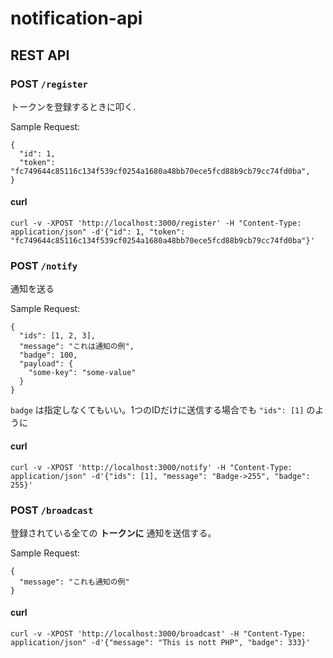 notification-api
================

## REST API
### POST `/register`
トークンを登録するときに叩く.

Sample Request:
```
{
  "id": 1,
  "token": "fc749644c85116c134f539cf0254a1680a48bb70ece5fcd88b9cb79cc74fd0ba",
}
```

#### curl
```
curl -v -XPOST 'http://localhost:3000/register' -H "Content-Type: application/json" -d'{"id": 1, "token": "fc749644c85116c134f539cf0254a1680a48bb70ece5fcd88b9cb79cc74fd0ba"}'
```

### POST `/notify`
通知を送る

Sample Request:
```
{
  "ids": [1, 2, 3],
  "message": "これは通知の例",
  "badge": 100,
  "payload": {
    "some-key": "some-value"
  }
}
```
`badge` は指定しなくてもいい。1つのIDだけに送信する場合でも `"ids": [1]` のように

#### curl
```
curl -v -XPOST 'http://localhost:3000/notify' -H "Content-Type: application/json" -d'{"ids": [1], "message": "Badge->255", "badge": 255}'
```

### POST `/broadcast`
登録されている全ての __トークンに__ 通知を送信する。

Sample Request:
```
{
  "message": "これも通知の例"
}
```

#### curl
```
curl -v -XPOST 'http://localhost:3000/broadcast' -H "Content-Type: application/json" -d'{"message": "This is nott PHP", "badge": 333}'
```
